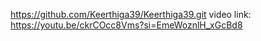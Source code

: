 https://github.com/Keerthiga39/Keerthiga39.git
video link:
https://youtu.be/ckrCOcc8Vms?si=EmeWoznlH_xGcBd8
